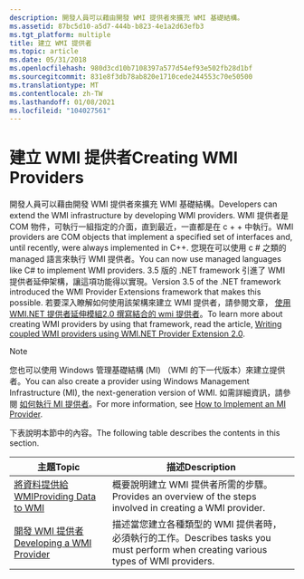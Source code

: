 ```yaml
---
description: 開發人員可以藉由開發 WMI 提供者來擴充 WMI 基礎結構。
ms.assetid: 87bc5d10-a5d7-444b-b823-4e1a2d63efb3
ms.tgt_platform: multiple
title: 建立 WMI 提供者
ms.topic: article
ms.date: 05/31/2018
ms.openlocfilehash: 980d3cd10b7108397a577d54ef93e502fb28d1bf
ms.sourcegitcommit: 831e8f3db78ab820e1710cede244553c70e50500
ms.translationtype: MT
ms.contentlocale: zh-TW
ms.lasthandoff: 01/08/2021
ms.locfileid: "104027561"
---
```

# <a name="creating-wmi-providers"></a><span data-ttu-id="b3236-103">建立 WMI 提供者</span><span class="sxs-lookup"><span data-stu-id="b3236-103">Creating WMI Providers</span></span>

<span data-ttu-id="b3236-104">開發人員可以藉由開發 WMI 提供者來擴充 WMI 基礎結構。</span><span class="sxs-lookup"><span data-stu-id="b3236-104">Developers can extend the WMI infrastructure by developing WMI providers.</span></span> <span data-ttu-id="b3236-105">WMI 提供者是 COM 物件，可執行一組指定的介面，直到最近，一直都是在 c + + 中執行。</span><span class="sxs-lookup"><span data-stu-id="b3236-105">WMI providers are COM objects that implement a specified set of interfaces and, until recently, were always implemented in C++.</span></span> <span data-ttu-id="b3236-106">您現在可以使用 c # 之類的 managed 語言來執行 WMI 提供者。</span><span class="sxs-lookup"><span data-stu-id="b3236-106">You can now use managed languages like C# to implement WMI providers.</span></span> <span data-ttu-id="b3236-107">3.5 版的 .NET framework 引進了 WMI 提供者延伸架構，讓這項功能得以實現。</span><span class="sxs-lookup"><span data-stu-id="b3236-107">Version 3.5 of the .NET framework introduced the WMI Provider Extensions framework that makes this possible.</span></span> <span data-ttu-id="b3236-108">若要深入瞭解如何使用該架構來建立 WMI 提供者，請參閱文章， [使用 WMI.NET 提供者延伸模組2.0 撰寫結合的 wmi 提供者](/previous-versions/dotnet/articles/cc268228(v=msdn.10))。</span><span class="sxs-lookup"><span data-stu-id="b3236-108">To learn more about creating WMI providers by using that framework, read the article, [Writing coupled WMI providers using WMI.NET Provider Extension 2.0](/previous-versions/dotnet/articles/cc268228(v=msdn.10)).</span></span>

> [!Note]  
> <span data-ttu-id="b3236-109">您也可以使用 Windows 管理基礎結構 (MI) （WMI 的下一代版本）來建立提供者。</span><span class="sxs-lookup"><span data-stu-id="b3236-109">You can also create a provider using Windows Management Infrastructure (MI), the next-generation version of WMI.</span></span> <span data-ttu-id="b3236-110">如需詳細資訊，請參閱 [如何執行 MI 提供者](/previous-versions/windows/desktop/wmi_v2/how-to-implement-an-mi-provider)。</span><span class="sxs-lookup"><span data-stu-id="b3236-110">For more information, see [How to Implement an MI Provider](/previous-versions/windows/desktop/wmi_v2/how-to-implement-an-mi-provider).</span></span>

 

<span data-ttu-id="b3236-111">下表說明本節中的內容。</span><span class="sxs-lookup"><span data-stu-id="b3236-111">The following table describes the contents in this section.</span></span>



| <span data-ttu-id="b3236-112">主題</span><span class="sxs-lookup"><span data-stu-id="b3236-112">Topic</span></span>                                                      | <span data-ttu-id="b3236-113">描述</span><span class="sxs-lookup"><span data-stu-id="b3236-113">Description</span></span>                                                                    |
|------------------------------------------------------------|--------------------------------------------------------------------------------|
| [<span data-ttu-id="b3236-114">將資料提供給 WMI</span><span class="sxs-lookup"><span data-stu-id="b3236-114">Providing Data to WMI</span></span>](providing-data-to-wmi.md)         | <span data-ttu-id="b3236-115">概要說明建立 WMI 提供者所需的步驟。</span><span class="sxs-lookup"><span data-stu-id="b3236-115">Provides an overview of the steps involved in creating a WMI provider.</span></span>         |
| [<span data-ttu-id="b3236-116">開發 WMI 提供者</span><span class="sxs-lookup"><span data-stu-id="b3236-116">Developing a WMI Provider</span></span>](developing-a-wmi-provider.md) | <span data-ttu-id="b3236-117">描述當您建立各種類型的 WMI 提供者時，必須執行的工作。</span><span class="sxs-lookup"><span data-stu-id="b3236-117">Describes tasks you must perform when creating various types of WMI providers.</span></span> |



 

 

 
